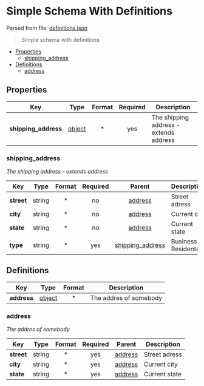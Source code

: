# __Simple Schema With Definitions__

Parsed from file: [definitions.json](https://github.com/McCastles/JMC/blob/master/examples/simple/simple-definitions.json)
> Simple schema with definitions
* [Properties](#properties)
	* [shipping_address](#shipping_address)
* [Definitions](#definitions)
	* [address](#address)
## __Properties__
|Key|Type|Format|Required|Description|
|-|:-:|:-:|:-:|-|
|__shipping_address__|[object](#shipping_address)|*|yes|The shipping address - extends address|
### __shipping_address__
_The shipping address - extends address_

|Key|Type|Format|Required|Parent|Description|
|-|:-:|:-:|:-:|:-:|-|
|__street__|string|*|no|[address](#address)|Street adress|
|__city__|string|*|no|[address](#address)|Current city|
|__state__|string|*|no|[address](#address)|Current state|
|__type__|string|*|yes|[shipping_address](#shipping_address)|Business or Residental|
## __Definitions__
|Key|Type|Format|Description|
|-|:-:|:-:|-|
|__address__|[object](#address)|*|The addres of somebody|
### __address__
_The addres of somebody_

|Key|Type|Format|Required|Parent|Description|
|-|:-:|:-:|:-:|:-:|-|
|__street__|string|*|yes|[address](address)|Street adress|
|__city__|string|*|yes|[address](address)|Current city|
|__state__|string|*|yes|[address](address)|Current state|
